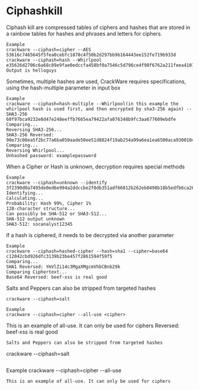 # Ciphashkill
Ciphash kill are compressed tables of ciphers and hashes
that are stored in a rainbow tables for hashes and phrases and letters
for ciphers.
```
Example
crackware --ciphash=cipher --AES 53616c7465645f5fea0cebfc1878c4f50b2d297bb9b164443ee152fe719b933d
crackware --ciphash=hash --Whirlpool e35626d2706c6a68c89e9fae0edccfa458bf0a7546c5d796ce4f98f6762a211feea41015ad0dae43b9e829f65de7d3318eaa6b646f93e86bb6728f168f3b271d
Output is helloguys 
```
Sometimes, multiple hashes are used, CrackWare requires specifications, using the hash-multiple parameter in input box
```
Example
crackware --ciphash=hash-multiple --Whirlpool(in this example the whirlpool hash is used first, and then encrypted by sha3-256 again) --SHA3-256 60f97bca9232e8d47e248eeffb7665ea79422afa076348b9fc3aa677609ebdfe
Comparing...
Reversing SHA3-256...
SHA3-256 Reversed: 90e73c08ea5f2bc77a6ba050aade50ee51d8824f19ab254a99a6ea1ea6500aca9300104f6a4531a003f8d018762bb7b94251f314ec7d3415d0b91440a6fa92b6
Comparing...
Reversing Whirlpool...
Unhashed password: examplepassword
```
When a Cipher or Hash is unknown, decryption requires special methods
```
Example
crackware --ciphash=unknown --identify 3f2390d0a7495de0ed6e994a2ddccbe2f0db351adf66812b262eb0498b18b5edfb6ca260c510900b1ba40fa91110b70317d7bd740bb71cd15cdd14b96d40582f
Identifying...
Calculating...
Probability: Hash 99%, Cipher 1%
128-character structure...
Can possibly be SHA-512 or SHA3-512...
SHA-512 output unknown
SHA3-512: socanalyst12345
```
If a hash is ciphered, it needs to be decrypted via another parameter

```
Example
crackware --ciphash=hashed-cipher --hash=sha1 --cipher=base64 c12042cbd926dfc3139b23be457f2861594f59f5
Comparing...
SHA1 Reversed: YmVlZi14c3MgaXMgcmVhbCBnb29k
Comparing Ciphertext...
Base64 Reversed: beef-xss is real good
```
Salts and Peppers can also be stripped from targeted hashes

```
crackware --ciphash=salt
```

```
Example
crackware --ciphash=cipher --all-use <cipher>
```
This is an example of all-use. It can only be used for ciphers
 Reversed: beef-xss is real good
```
Salts and Peppers can also be stripped from targeted hashes

```
crackware --ciphash=salt
```

```    
Example
crackware --ciphash=cipher --all-use <cipher>
```
This is an example of all-use. It can only be used for ciphers
